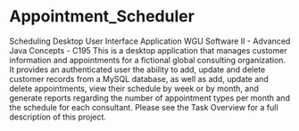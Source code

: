 # Appointment_Scheduler
Scheduling Desktop User Interface Application
WGU Software II - Advanced Java Concepts - C195
This is a desktop application that manages customer information and appointments for a fictional global consulting organization. It provides an authenticated user the ability to add, update and delete customer records from a MySQL database, as well as add, update and delete appointments, view their schedule by week or by month, and generate reports regarding the number of appointment types per month and the schedule for each consultant. Please see the Task Overview for a full description of this project.

